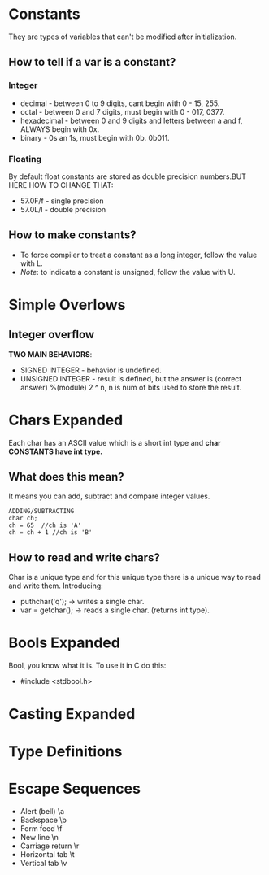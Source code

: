 # Constants
They are types of variables that can't be modified after initialization. 
## How to tell if a var is a constant?
### Integer 
- decimal - between 0 to 9 digits, cant begin with 0 - 15, 255.
- octal - between 0 and 7 digits, must begin with 0 - 017, 0377.
- hexadecimal - between 0 and 9 digits and letters between a and f, ALWAYS begin with 0x.
 - binary - 0s an 1s, must begin with 0b. 0b011.

### Floating
By default float constants are stored as double precision numbers.BUT HERE HOW TO CHANGE THAT:
- 57.0F/f - single precision
- 57.0L/l - double precision

## How to make constants?
- To force compiler to treat a constant as a long integer, follow the value with L.
- *Note*: to indicate a constant is unsigned, follow the value with U.

# Simple Overlows
## Integer overflow
**TWO MAIN BEHAVIORS**:
- SIGNED INTEGER - behavior is undefined.
- UNSIGNED INTEGER - result is defined, but the answer is (correct answer) %(module) 2 ^ n, n is num of bits used to store the result.

# Chars Expanded
Each char has an ASCII value which is a short int type and **char CONSTANTS have int type.**
## What does this mean?
It means you can add, subtract and compare integer values. 
```
ADDING/SUBTRACTING
char ch;
ch = 65  //ch is 'A'
ch = ch + 1 //ch is 'B'
```
## How to read and write chars?
Char is a unique type and for this unique type there is a unique way to read and write them. Introducing:
- puthchar('q'); -> writes a single char.
- var = getchar(); -> reads a single char. (returns int type).

# Bools Expanded
Bool, you know what it is. To use it in C do this:
- #include <stdbool.h>

# Casting Expanded

# Type Definitions

# Escape Sequences
- Alert (bell) \a
- Backspace \b
- Form feed \f
- New line \n
- Carriage return \r
- Horizontal tab \t
- Vertical tab \v